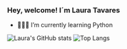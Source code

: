 ### Hey, welcome! I´m Laura Tavares

- 👩🏻‍💻 I’m currently learning Python

![Laura's GitHub stats](https://github-readme-stats.vercel.app/api?username=Laura-Tavares&show_icons=true&theme=material-palenight)
![Top Langs](https://github-readme-stats.vercel.app/api/top-langs/?username=Laura-Tavares&layout=compact)
  

